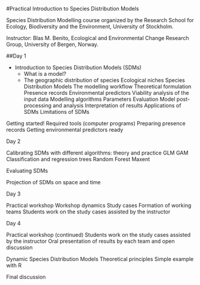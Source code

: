 #Practical Introduction to Species Distribution Models

Species Distribution Modelling course organized by the Research School for Ecology, Biodiversity and the Environment, University of Stockholm.

Instructor: Blas M. Benito, Ecological and Environmental Change Research Group, University of Bergen, Norway.

##Day 1


+  Introduction to Species Distribution Models (SDMs)
   +  What is a model?
   +  The geographic distribution of species
Ecological niches
Species Distribution Models
The modelling workflow
Theoretical formulation
Presence records
Environmental predictors
Viability analysis of the input data
Modelling algorithms
Parameters
Evaluation
Model post-processing and analysis
Interpretation of results
Applications of SDMs
Limitations of SDMs

Getting started!
Required tools (computer programs)
Preparing presence records
Getting environmental predictors ready

Day 2

Calibrating SDMs with different algorithms: theory and practice 
GLM
GAM
Classification and regression trees
Random Forest
Maxent

Evaluating SDMs

Projection of SDMs on space and time

 

Day 3

Practical workshop
Workshop dynamics
Study cases
Formation of working teams
Students work on the study cases assisted by the instructor


Day 4
 
Practical workshop (continued)
Students work on the study cases assisted by the instructor
Oral presentation of results by each team and open discussion

Dynamic Species Distribution Models
Theoretical principles
Simple example with R

Final discussion
